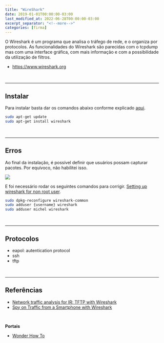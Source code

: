 ```yaml
---
title: "WireShark"
date: 2019-01-01T00:00:00-03:00
last_modified_at: 2022-06-28T00:00:00-03:00
excerpt_separator: "<!--more-->"
categories: [firma]
---
```


O Wireshark é um programa que analisa o tráfego de rede, e o organiza por protocolos. As funcionalidades do Wireshark são parecidas com o tcpdump mas com uma interface gráfica, com mais informação e com a possibilidade da utilização de filtros.

- https://www.wireshark.org

<br>

---

## Instalar

Para instalar basta dar os comandos abaixo conforme explicado [aqui](https://linuxhint.com/install_wireshark_ubuntu/).

```bash
sudo apt-get update
sudo apt-get install wireshark
```

<br>

---

## Erros

Ao final da instalação, é possível definir que usuários possam capturar pacotes. Por equívoco, não habilitei isso.

![](https://i.imgur.com/sVoW8As.png)

E foi necessário rodar os seguintes comandos para corrigir. [Setting up wireshark for non root user](https://askubuntu.com/questions/246363/setting-up-wireshark-for-non-root-user).

```bash
sudo dpkg-reconfigure wireshark-common
sudo adduser {username} wireshark
sudo adduser michel wireshark
```

<br>

---

## Protocolos

- eapol: autentication protocol
- ssh
- tftp

<br>

---

## Referências

- [Network traffic analysis for IR: TFTP with Wireshark](https://resources.infosecinstitute.com/topic/network-traffic-analysis-for-ir-tftp-with-wireshark/)
- [Spy on Traffic from a Smartphone with Wireshark](https://null-byte.wonderhowto.com/how-to/spy-traffic-from-smartphone-with-wireshark-0198549/)

<br>

**Portais**

- [Wonder How To](https://www.wonderhowto.com/)
